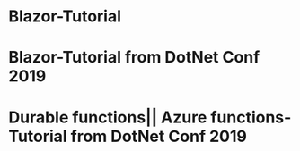 # Blazor-Tutorial <br>

# Blazor-Tutorial from DotNet Conf 2019

# Durable functions|| Azure functions-Tutorial from DotNet Conf 2019 

